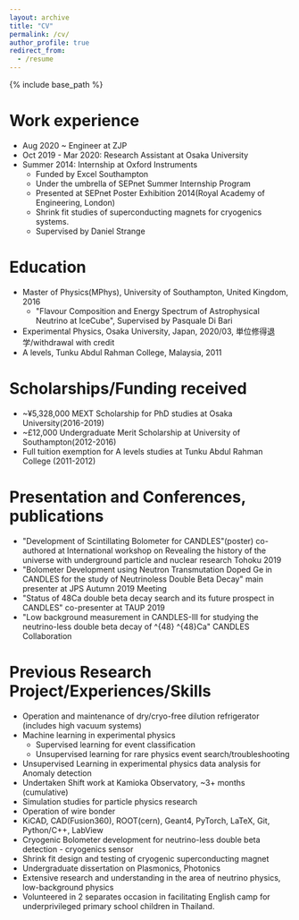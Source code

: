 ```yaml
---
layout: archive
title: "CV"
permalink: /cv/
author_profile: true
redirect_from:
  - /resume
---
```


{% include base_path %}

Work experience
======
* Aug 2020 ~ Engineer at ZJP
* Oct 2019 - Mar 2020: Research Assistant at Osaka University
* Summer 2014: Internship at Oxford Instruments
  * Funded by Excel Southampton
  * Under the umbrella of SEPnet Summer Internship Program
  * Presented at SEPnet Poster Exhibition 2014(Royal Academy of Engineering, London)
  * Shrink fit studies of superconducting magnets for cryogenics systems.
  * Supervised by Daniel Strange

Education
======
* Master of Physics(MPhys), University of Southampton, United Kingdom, 2016
  * "Flavour Composition and Energy Spectrum of Astrophysical Neutrino at IceCube", Supervised by Pasquale Di Bari
* Experimental Physics, Osaka University, Japan, 2020/03, 単位修得退学/withdrawal with credit 
* A levels, Tunku Abdul Rahman College, Malaysia, 2011

Scholarships/Funding received
======
* ~¥5,328,000 MEXT Scholarship for PhD studies at Osaka University(2016-2019)
* ~£12,000 Undergraduate Merit Scholarship at University of Southampton(2012-2016)
* Full tuition exemption for A levels studies at Tunku Abdul Rahman College (2011-2012)

Presentation and Conferences, publications
======
* "Development of Scintillating Bolometer for CANDLES"(poster) co-authored at International workshop on Revealing the history of the universe with underground particle and nuclear research Tohoku 2019
* "Bolometer Development using Neutron Transmutation Doped Ge in CANDLES for the study of Neutrinoless Double Beta Decay" main presenter at JPS Autumn 2019 Meeting
* "Status of 48Ca double beta decay search and its future prospect in CANDLES" co-presenter at TAUP 2019
* "Low background measurement in CANDLES-III for studying the neutrino-less double beta decay of ^{48} ^{48}Ca" CANDLES Collaboration 

Previous Research Project/Experiences/Skills
=====
* Operation and maintenance of dry/cryo-free dilution refrigerator (includes high vacuum systems)
* Machine learning in experimental physics
  - Supervised learning for event classification
  - Unsupervised learning for rare physics event search/troubleshooting
* Unsupervised Learning in experimental physics data analysis for Anomaly detection
* Undertaken Shift work at Kamioka Observatory, ~3+ months (cumulative)
* Simulation studies for particle physics research
* Operation of wire bonder
* KiCAD, CAD(Fusion360), ROOT(cern), Geant4, PyTorch, LaTeX, Git, Python/C++, LabView
* Cryogenic Bolometer development for neutrino-less double beta detection - cryogenics sensor
* Shrink fit design and testing of cryogenic superconducting magnet 
* Undergraduate dissertation on Plasmonics, Photonics
* Extensive research and understanding in the area of neutrino physics, low-background physics
* Volunteered in 2 separates occasion in facilitating English camp for underprivileged primary school children in Thailand.